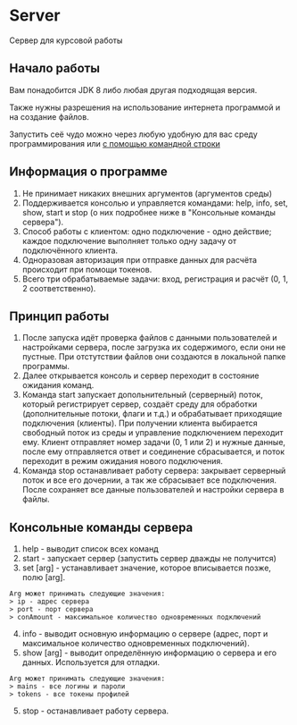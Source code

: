 # Server
Сервер для курсовой работы

## Начало работы

Вам понадобится JDK 8 либо любая другая подходящая версия.

Также нужны разрешения на использование интернета программой и на создание файлов.

Запустить сеё чудо можно через любую удобную для вас среду программирования или [с помощью командной строки](https://habr.com/ru/post/125210/)

## Информация о программе
1. Не принимает никаких внешних аргументов (аргументов среды)
2. Поддерживается консолью и управляется командами: help, info, set, show, start и stop (о них подробнее ниже в "Консольные команды сервера").
3. Способ работы с клиентом: одно подключение - одно действие; каждое подключение выполняет только одну задачу от подключённого клиента.
4. Одноразовая авторизация при отправке данных для расчёта происходит при помощи токенов.
5. Всего три обрабатываемые задачи: вход, регистрация и расчёт (0, 1, 2 соответственно).

## Принцип работы
1. После запуска идёт проверка файлов с данными пользователей и настройками сервера, после загрузка их содержимого, если они не пустные. При отстутствии файлов они создаются в локальной папке программы.
2. Далее открывается консоль и сервер переходит в состояние ожидания команд.
3. Команда start запускает допольнительный (серверный) поток, который регистрирует сервер, создаёт 
среду для обработки (дополнительные потоки, флаги и т.д.) и обрабатывает приходящие подключения (клиенты). 
При получении клиента выбирается свободный поток из среды и управление подключением переходит ему. 
Клиент отправляет номер задачи (0, 1 или 2) и нужные данные, после ему отправляется ответ и соединение сбрасывается, 
и поток переходит в режим ожидания нового подключения.
4. Команда stop останавливает работу сервера: закрывает серверный поток и все его дочернии, а так же сбрасывает все подключения.
После сохраняет все данные пользователей и настройки сервера в файлы.

## Консольные команды сервера
1. help - выводит список всех команд
2. start - запускает сервер (запустить сервер дважды не получится)
3. set [arg] - устанавливает значение, которое вписывается позже, полю [arg].
```
Arg может принимать следующие значения:
> ip - адрес сервера
> port - порт сервера
> conAmount - максимальное количество одновременных подключений
```
4. info - выводит основную информацию о сервере (адрес, порт и максимальное количество одновременных подключений).
5. show [arg] - выводит определённую информацию о сервера и его данных. Используется для отладки.
```
Arg может принимать следующие значения:
> mains - все логины и пароли
> tokens - все токены профилей
```
5. stop - останавливает работу сервера.

